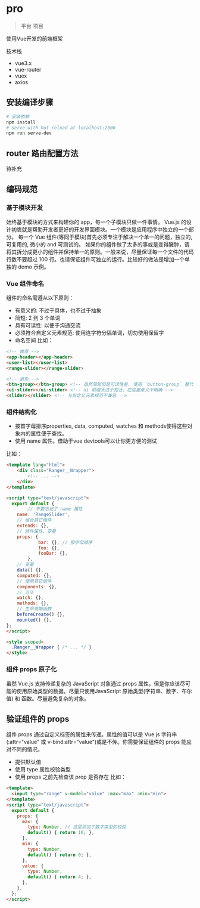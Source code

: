 
# pro

> 平台 项目

使用Vue开发的前端框架

技术栈
- vue3.x
- vue-router
- vuex
- axios


## 安装编译步骤

``` bash
# 安装依赖
npm install
# serve with hot reload at localhost:2000
npm run serve-dev

```


## router 路由配置方法

待补充

## 编码规范

### 基于模块开发
始终基于模块的方式来构建你的 app，每一个子模块只做一件事情。
Vue.js 的设计初衷就是帮助开发者更好的开发界面模块。一个模块是应用程序中独立的一个部分。
每一个 Vue 组件(等同于模块)首先必须专注于解决一个单一的问题，独立的, 可复用的, 微小的 and 可测试的。
如果你的组件做了太多的事或是变得臃肿，请将其拆分成更小的组件并保持单一的原则。一般来说，尽量保证每一个文件的代码行数不要超过 100 行。也请保证组件可独立的运行。比较好的做法是增加一个单独的 demo 示例。

### Vue 组件命名
组件的命名需遵从以下原则：
* 有意义的: 不过于具体，也不过于抽象
* 简短: 2 到 3 个单词
* 具有可读性: 以便于沟通交流
* 必须符合自定义元素规范: 使用连字符分隔单词，切勿使用保留字
* 命名空间
比如：

``` html
<!-- 推荐 -->
<app-header></app-header>
<user-list></user-list>
<range-slider></range-slider>

<!-- 避免 -->
<btn-group></btn-group> <!-- 虽然简短但是可读性差. 使用 `button-group` 替代 -->
<ui-slider></ui-slider> <!-- ui 前缀太过于宽泛，在这里意义不明确 -->
<slider></slider> <!-- 与自定义元素规范不兼容 -->
```

### 组件结构化
* 按首字母排序properties, data, computed, watches 和 methods使得这些对象内的属性便于查找。
* 使用 name 属性。借助于vue devtools可以让你更方便的测试

比如：

```html
<template lang="html">
	<div class="Ranger__Wrapper">
		<!-- ... -->
	</div>
</template>

<script type="text/javascript">
  export default {
		// 不要忘记了 name 属性
    name: 'RangeSlider',
    // 组合其它组件
    extends: {},
    // 组件属性、变量
    props: {
			bar: {}, // 按字母顺序
			foo: {},
			fooBar: {},
		},
    // 变量
    data() {},
    computed: {},
    // 使用其它组件
    components: {},
    // 方法
    watch: {},
    methods: {},
    // 生命周期函数
    beforeCreate() {},
    mounted() {},
};
</script>

<style scoped>
  .Ranger__Wrapper { /* ... */ }
</style>
```

### 组件 props 原子化
虽然 Vue.js 支持传递复杂的 JavaScript 对象通过 props 属性，但是你应该尽可能的使用原始类型的数据。尽量只使用JavaScript 原始类型(字符串、数字、布尔值) 和 函数。尽量避免复杂的对象。

## 验证组件的 props
组件 props 通过自定义标签的属性来传递。属性的值可以是 Vue.js 字符串(:attr="value" 或 v-bind:attr="value")或是不传。你需要保证组件的 props 能应对不同的情况。
* 提供默认值
* 使用 type 属性校验类型
* 使用 props 之前先检查该 prop 是否存在
比如：

``` html
<template>
  <input type="range" v-model="value" :max="max" :min="min">
</template>
<script type="text/javascript">
  export default {
    props: {
      max: {
        type: Number, // 这里添加了数字类型的校验
        default() { return 10; },
      },
      min: {
        type: Number,
        default() { return 0; },
      },
      value: {
        type: Number,
        default() { return 4; },
      },
    },
  };
</script>
```
